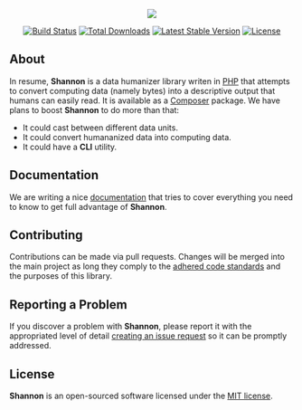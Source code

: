 <p align="center">
    <img src="http://morphose.github.io/shannon/images/morphose.svg" />
</p>

<p align="center">
    <a href="https://travis-ci.org/morphose/shannon"><img src="https://travis-ci.org/morphose/shannon.svg" alt="Build Status"></a>
    <a href="https://packagist.org/packages/morphose/shannon"><img src="https://poser.pugx.org/morphose/shannon/d/total.svg" alt="Total Downloads"></a>
    <a href="https://packagist.org/packages/morphose/shannon"><img src="https://poser.pugx.org/morphose/shannon/v/stable.svg" alt="Latest Stable Version"></a>
    <a href="https://opensource.org/licenses/MIT"><img src="https://poser.pugx.org/morphose/shannon/license.svg" alt="License"></a>
</p>

## About

In resume, **Shannon** is a data humanizer library writen in [PHP](http://php.net) that attempts to convert computing data (namely bytes) into a descriptive output that humans can easily read. It is available as a [Composer](https://packagist.org/packages/morphose/shannon) package. We have plans to boost **Shannon** to do more than that:

- It could cast between different data units.
- It could convert humananized data into computing data.
- It could have a **CLI** utility.

## Documentation

We are writing a nice [documentation](https://morphose.github.io/shannon) that tries to cover everything you need to know to get full advantage of **Shannon**.

## Contributing

Contributions can be made via pull requests. Changes will be merged into the main project as long they comply to the [adhered code standards](https://www.php-fig.org/psr/psr-2/) and the purposes of this library.

## Reporting a Problem

If you discover a problem with **Shannon**, please report it with the appropriated level of detail [creating an issue request](https://github.com/morphose/shannon/issues/new) so it can be promptly addressed.

## License

**Shannon** is an open-sourced software licensed under the [MIT license](https://opensource.org/licenses/MIT).
